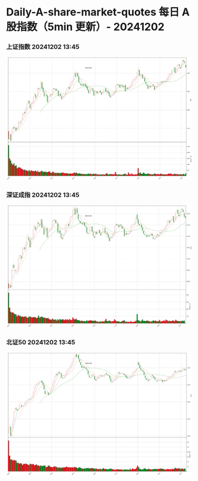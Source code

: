 
# Daily-A-share-market-quotes 每日 A 股指数（5min 更新）- 20241202

### 上证指数 20241202 13:45
![](./fig/2024/12/20241202-sh000001.png)

### 深证成指 20241202 13:45
![](./fig/2024/12/20241202-sz399001.png)

### 北证50 20241202 13:45
![](./fig/2024/12/20241202-bj899050.png)
